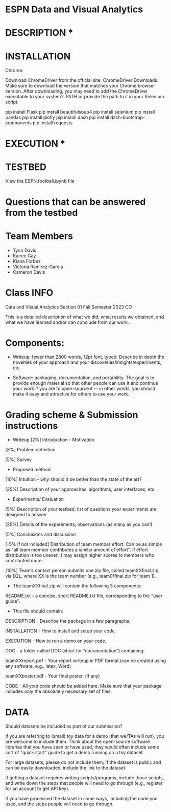 # ESPN Data and Visual Analytics
# DESCRIPTION *
# INSTALLATION 
Chrome:

Download ChromeDriver from the official site: ChromeDriver Downloads.
Make sure to download the version that matches your Chrome browser version.
After downloading, you may need to add the ChromeDriver executable to your system's PATH or provide the path to it in your Selenium script.

pip install Flask
pip install beautifulsoup4
pip install selenium
pip install pandas
pip install plotly
pip install dash
pip install dash-bootstrap-components
pip install requests

# EXECUTION *
# TESTBED
 View the ESPN.football.ipynb file 
 # Questions that can be answered from the testbed
# Team Members
- Tyon Davis
- Kairee Gay
- Kiana Forbes
- Victoria Ramirez-Garcia
- Cameron Davis
# Class INFO
Data and Visual Analytics Section 01 Fall Semester 2023 CO

This is a detailed description of what we did, what results we obtained, and what we have learned and/or can conclude from our work.

# Components:

- Writeup: fewer than 2800 words, 12pt font, typed. Describe in depth the novelties of your approach and your     discoveries/insights/experiments, etc.  

- Software: packaging, documentation, and portability. The goal is to provide enough material so that other people can use it and continue your work if you are to open-source it -- in other words, you should make it easy and attractive for others to use your work.

# Grading scheme & Submission instructions

- Writeup
[2%] Introduction - Motivation

[3%] Problem definition

[5%] Survey

- Proposed method
  
[10%] Intuition - why should it be better than the state of the art?

[35%] Description of your approaches: algorithms, user interfaces, etc.

- Experiments/ Evaluation
  
[5%] Description of your testbed; list of questions your experiments are designed to answer

[25%] Details of the experiments; observations (as many as you can!)

[5%] Conclusions and discussion

[-5% if not included] Distribution of team member effort. Can be as simple as "all team member contributes a similar amount of effort". If effort distribution is too uneven, I may assign higher scores to members who contributed more.

[10%] Team’s contact person submits one zip file, called teamXXfinal.zip, via D2L, where XX is the team number (e.g., team01final.zip for team 1). 

- The teamXXfinal.zip will contain the following 3 components:

README.txt - a concise, short README.txt file, corresponding to the "user guide".

- This file should contain:
  
DESCRIPTION - Describe the package in a few paragraphs.

INSTALLATION - How to install and setup your code.

EXECUTION - How to run a demo on your code.

DOC - a folder called DOC (short for “documentation”) containing:

teamXXreport.pdf - Your report writeup in PDF format (can be created using any software, e.g., latex, Word)

teamXXposter.pdf - Your final poster. (if any)

CODE - All your code should be added here. Make sure that your package includes only the absolutely necessary set of files.


# DATA

Should datasets be included as part of our submission?

If you are referring to (small) toy data for a demo (that we/TAs will run), you are welcome to include them. Think about the open-source software libraries that you have seen or have used, they would often include some sort of "quick start" guide to get a demo running on a toy dataset.


For large datasets, please do not include them; if the dataset is public and can be easily downloaded, include the link to the dataset.

If getting a dataset requires writing scripts/programs, include those scripts, and write down the steps that people will need to go through (e.g., register for an account to get API key).

If you have processed the dataset in some ways, including the code you used, and the steps people will need to go through.
